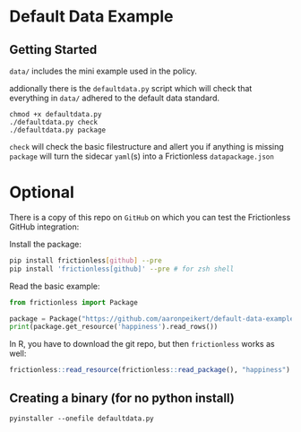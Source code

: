 # Default Data Example

## Getting Started

`data/` includes the mini example used in the policy.

addionally there is the `defaultdata.py` script which will check that everything in `data/` adhered to the default data standard.

```
chmod +x defaultdata.py
./defaultdata.py check
./defaultdata.py package
```

`check` will check the basic filestructure and allert you if anything is missing
`package` will turn the sidecar `yaml`(s) into a Frictionless `datapackage.json`


# Optional

There is a copy of this repo on `GitHub` on which you can test the Frictionless GitHub integration:

Install the package:

```bash
pip install frictionless[github] --pre
pip install 'frictionless[github]' --pre # for zsh shell
```

Read the basic example:

```python
from frictionless import Package

package = Package("https://github.com/aaronpeikert/default-data-example")
print(package.get_resource('happiness').read_rows())
```

In R, you have to download the git repo, but then `frictionless` works as well:

```r
frictionless::read_resource(frictionless::read_package(), "happiness")
```

## Creating a binary (for no python install)

```
pyinstaller --onefile defaultdata.py
```